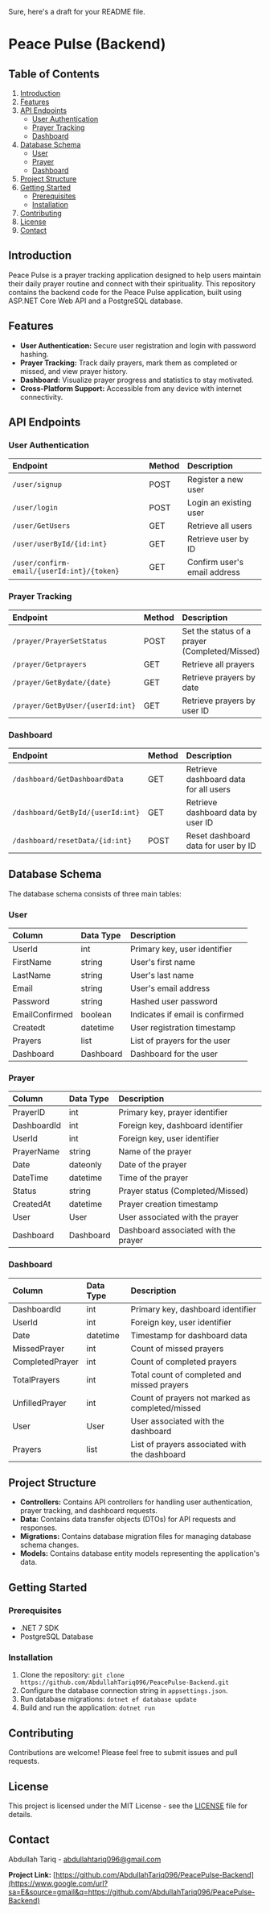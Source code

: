 Sure, here's a draft for your README file.

# Peace Pulse (Backend)



## Table of Contents

1.  [Introduction](https://www.google.com/url?sa=E&source=gmail&q=#introduction)
2.  [Features](https://www.google.com/url?sa=E&source=gmail&q=#features)
3.  [API Endpoints](https://www.google.com/url?sa=E&source=gmail&q=#api-endpoints)
      * [User Authentication](https://www.google.com/url?sa=E&source=gmail&q=#user-authentication)
      * [Prayer Tracking](https://www.google.com/url?sa=E&source=gmail&q=#prayer-tracking)
      * [Dashboard](https://www.google.com/url?sa=E&source=gmail&q=#dashboard)
4.  [Database Schema](https://www.google.com/url?sa=E&source=gmail&q=#database-schema)
      * [User](https://www.google.com/url?sa=E&source=gmail&q=#user)
      * [Prayer](https://www.google.com/url?sa=E&source=gmail&q=#prayer)
      * [Dashboard](https://www.google.com/url?sa=E&source=gmail&q=#dashboard)
5.  [Project Structure](https://www.google.com/url?sa=E&source=gmail&q=#project-structure)
6.  [Getting Started](https://www.google.com/url?sa=E&source=gmail&q=#getting-started)
      * [Prerequisites](https://www.google.com/url?sa=E&source=gmail&q=#prerequisites)
      * [Installation](https://www.google.com/url?sa=E&source=gmail&q=#installation)
7.  [Contributing](https://www.google.com/url?sa=E&source=gmail&q=#contributing)
8.  [License](https://www.google.com/url?sa=E&source=gmail&q=#license)
9.  [Contact](https://www.google.com/url?sa=E&source=gmail&q=#contact)

## Introduction

Peace Pulse is a prayer tracking application designed to help users maintain their daily prayer routine and connect with their spirituality. This repository contains the backend code for the Peace Pulse application, built using ASP.NET Core Web API and a PostgreSQL database.

## Features

  * **User Authentication:** Secure user registration and login with password hashing.
  * **Prayer Tracking:** Track daily prayers, mark them as completed or missed, and view prayer history.
  * **Dashboard:** Visualize prayer progress and statistics to stay motivated.
  * **Cross-Platform Support:** Accessible from any device with internet connectivity.

## API Endpoints

### User Authentication

| Endpoint                                      | Method | Description                   |
| :-------------------------------------------- | :----- | :---------------------------- |
| `/user/signup`                                | POST   | Register a new user           |
| `/user/login`                                 | POST   | Login an existing user        |
| `/user/GetUsers`                              | GET    | Retrieve all users            |
| `/user/userById/{id:int}`                    | GET    | Retrieve user by ID           |
| `/user/confirm-email/{userId:int}/{token}` | GET    | Confirm user's email address |

### Prayer Tracking

| Endpoint                        | Method | Description                                  |
| :------------------------------ | :----- | :------------------------------------------- |
| `/prayer/PrayerSetStatus`       | POST   | Set the status of a prayer (Completed/Missed) |
| `/prayer/Getprayers`            | GET    | Retrieve all prayers                         |
| `/prayer/GetBydate/{date}`     | GET    | Retrieve prayers by date                     |
| `/prayer/GetByUser/{userId:int}` | GET    | Retrieve prayers by user ID                  |

### Dashboard

| Endpoint                             | Method | Description                               |
| :----------------------------------- | :----- | :---------------------------------------- |
| `/dashboard/GetDashboardData`       | GET    | Retrieve dashboard data for all users     |
| `/dashboard/GetById/{userId:int}`   | GET    | Retrieve dashboard data by user ID        |
| `/dashboard/resetData/{id:int}` | POST   | Reset dashboard data for user by ID       |

## Database Schema

The database schema consists of three main tables:

### User

| Column          | Data Type | Description                     |
| :--------------- | :-------- | :------------------------------ |
| UserId           | int       | Primary key, user identifier    |
| FirstName        | string    | User's first name              |
| LastName         | string    | User's last name               |
| Email            | string    | User's email address            |
| Password         | string    | Hashed user password           |
| EmailConfirmed  | boolean    | Indicates if email is confirmed |
| Createdt         | datetime  | User registration timestamp     |
| Prayers         | list      | List of prayers for the user   |
| Dashboard       | Dashboard | Dashboard for the user         |

### Prayer

| Column      | Data Type | Description                         |
| :----------- | :-------- | :---------------------------------- |
| PrayerID    | int       | Primary key, prayer identifier      |
| DashboardId | int       | Foreign key, dashboard identifier   |
| UserId      | int       | Foreign key, user identifier        |
| PrayerName  | string    | Name of the prayer                 |
| Date        | dateonly  | Date of the prayer                  |
| DateTime    | datetime  | Time of the prayer                  |
| Status      | string    | Prayer status (Completed/Missed) |
| CreatedAt   | datetime  | Prayer creation timestamp           |
| User        | User      | User associated with the prayer    |
| Dashboard   | Dashboard | Dashboard associated with the prayer |

### Dashboard

| Column         | Data Type | Description                                     |
| :-------------- | :-------- | :---------------------------------------------- |
| DashboardId    | int       | Primary key, dashboard identifier              |
| UserId         | int       | Foreign key, user identifier                   |
| Date           | datetime  | Timestamp for dashboard data                    |
| MissedPrayer   | int       | Count of missed prayers                        |
| CompletedPrayer | int       | Count of completed prayers                      |
| TotalPrayers   | int       | Total count of completed and missed prayers     |
| UnfilledPrayer | int       | Count of prayers not marked as completed/missed |
| User           | User      | User associated with the dashboard             |
| Prayers        | list      | List of prayers associated with the dashboard  |

## Project Structure

  * **Controllers:** Contains API controllers for handling user authentication, prayer tracking, and dashboard requests.
  * **Data:** Contains data transfer objects (DTOs) for API requests and responses.
  * **Migrations:** Contains database migration files for managing database schema changes.
  * **Models:** Contains database entity models representing the application's data.

## Getting Started

### Prerequisites

  * .NET 7 SDK
  * PostgreSQL Database

### Installation

1.  Clone the repository: `git clone https://github.com/AbdullahTariq096/PeacePulse-Backend.git`
2.  Configure the database connection string in `appsettings.json`.
3.  Run database migrations: `dotnet ef database update`
4.  Build and run the application: `dotnet run`

## Contributing

Contributions are welcome\! Please feel free to submit issues and pull requests.

## License

This project is licensed under the MIT License - see the [LICENSE](https://www.google.com/url?sa=E&source=gmail&q=LICENSE) file for details.

## Contact

Abdullah Tariq - [abdullahtariq096@gmail.com](https://www.google.com/url?sa=E&source=gmail&q=mailto:abdullahtariq096@gmail.com)

**Project Link:** [https://github.com/AbdullahTariq096/PeacePulse-Backend](https://www.google.com/url?sa=E&source=gmail&q=https://github.com/AbdullahTariq096/PeacePulse-Backend)
